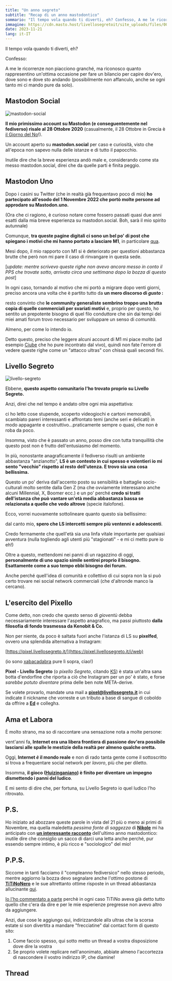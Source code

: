 ```yaml
---
title: "Un anno segreto"
subtitle: "Recap di un anno mastodontico"
sommario: "Il tempo vola quando ti diverti, eh? Confesso, A me le ricorrenze non piacciono granché, ma riconosco quanto rappresentino un'ottima occasione per fare un bilancio per capire dov'ero, dove sono e dove sto andando (possibilmente non affanculo, anche se ogni tanto mi ci mando pure da solo)."
immagine: https://cdn.masto.host/livellosegretoit/site_uploads/files/000/000/005/@1x/ae2c2ed79689631b.png 
date: 2023-11-21
lang: it-IT
---
```


Il tempo vola quando ti diverti, eh?

Confesso: 

A me le ricorrenze non piacciono granché, ma riconosco quanto rappresentino un'ottima occasione per fare un bilancio per capire dov'ero, dove sono e dove sto andando (possibilmente non affanculo, anche se ogni tanto mi ci mando pure da solo).

## Mastodon Social

![mastodon-social](https://files.mastodon.social/site_uploads/files/000/000/001/@1x/57c12f441d083cde.png)

**Il mio primissimo account su Mastodon (e conseguentemente nel fediverso) risale al 28 Ottobre 2020** (casualmente, il 28 Ottobre in Grecia è [il Giorno del No](https://it.m.wikipedia.org/wiki/Giorno_del_No)!).

Un account aperto su **mastodon.social** per caso e curiosità, visto che all'epoca non sapevo nulla delle istanze e di tutto il papocchio.

Inutile dire che la breve esperienza andò male e, considerando come sta messo mastodon.social, direi che da quelle parti è finita peggio.

## Mastodon Uno 

Dopo i casini su Twitter (che in realtà già frequentavo poco di mio) **ho partecipato all'esodo del 1 Novembre 2022 che portò molte persone ad approdare su Mastodon.uno.** 

(Ora che ci ragiono, è curioso notare come fossero passati quasi due anni esatti dalla mia breve esperienza su mastodon.social. Boh, sarà il mio spirito autunnale)

Comunque, **tra queste pagine digitali ci sono un bel po' di post che spiegano i motivi che mi hanno portato a lasciare M1**, in particolare [qua](/posts/ita/mastodon-migrazione-2/).

Mesi dopo, il mio rapporto con M1 si è deteriorato per questioni abbastanza brutte che però non mi pare il caso di rinvangare in questa sede.

[_update: mentre scrivevo queste righe non avevo ancora messo in conto il PPS che trovate sotto, arrivato circa una settimana dopo la bozza di questo post_]

In ogni caso, tornando al motivo che mi portò a migrare dopo venti giorni, preciso ancora una volta che è partito tutto da **un mero discorso di _gusto_ :** 

resto convinto che **le community generaliste sembrino troppo una brutta copia di quelle commerciali per svariati motivi** e, proprio per questo, ho sentito un prepotente bisogno di quel filo conduttore che sin dai tempi dei miei amati forum trovo necessario per sviluppare un senso di _comunità_.

Almeno, per come lo intendo io.

Detto questo, preciso che leggere alcuni account di M1 mi piace molto (ad esempio [Ciube](https://livellosegreto.it/@Lucatermite@mastodon.uno) che ho pure incontrato dal vivo), quindi non fate l'errore di vedere queste righe come un "attacco ultras" con chissà quali secondi fini. 

## Livello Segreto

![livello-segreto](https://cdn.masto.host/livellosegretoit/site_uploads/files/000/000/005/@1x/ae2c2ed79689631b.png)

Ebbene, **questo aspetto comunitario l'ho trovato proprio su Livello Segreto.**

Anzi, direi che nel tempo è andato oltre ogni mia aspettativa:

ci ho letto cose stupende, scoperto videogiochi e cartoni memorabili, scambiato pareri interessanti e affrontato temi (anche seri e delicati) in modo appagante e costruttivo...praticamente sempre o quasi, che non è roba da poco.

Insomma, visto che è passato un anno, posso dire con tutta tranquillità che questo post non è frutto dell'entusiasmo del momento.

In più, nonostante anagraficamente il fediverso risulti un ambiente abbastanza "anzianotto", **LS è un contesto in cui spesso e volentieri io mi sento "vecchio" rispetto al resto dell'utenza. E trovo sia una cosa bellissima.**

Questo un po' deriva dall'accento posto su sensibilità e battaglie socio-culturali molto sentite dalla Gen Z (ma che ovviamente interessano anche alcuni Millennial, X, Boomer ecc.) e un po' perché **credo si tratti dell'istanza che può vantare un'età media abbastanza bassa se relazionata a quelle che vedo altrove** (specie italofone).

Ecco, vorrei nuovamente sottolineare quanto questo sia bellissimo:

dal canto mio, **spero che LS intercetti sempre più ventenni e adolescenti**. 

Credo fermamente che quell'età sia una linfa vitale importante per qualsiasi avventura (nulla togliendo agli utenti più "stagionati" - e mi ci metto pure io eh!) 

Oltre a questo, mettendomi nei panni di un ragazzino di oggi, **personalmente di uno spazio simile sentirei proprio il bisogno. Esattamente come a suo tempo ebbi bisogno dei forum.**

Anche perché quell'idea di comunità e collettivo di cui sopra non la si può certo trovare nei social network commerciali (che d'altronde manco la cercano).

## L'esercito del Pixello 

Come detto, non credo che questo senso di _gioventù_ debba necessariamente interessare l'aspetto anagrafico, ma passi piuttosto **dalla filosofia di fondo trasmessa da Kenobit & Co.** 

Non per niente, da poco è saltata fuori anche l'istanza di LS su **pixelfed**, ovvero una splendida alternativa a Instagram: 

[https://pixel.livellosegreto.it/](https://pixel.livellosegreto.it/i/web) 

(io sono [xabacadabra](https://pixel.livellosegreto.it/i/web/profile/627614251342880884) pure lì sopra, ciao!)

**Pixel - Livello Segreto** (o _pixello Segreto_, citando [KS](https://livellosegreto.it/@KSGamingLife)) è stata un'altra sana botta d'endorfine che riporta a ciò che Instagram per un po' è stato, e forse _sarebbe potuto diventare_ prima delle ben note META-derive.

Se volete provarlo, mandate una mail a **pixel@livellosegreto.it** in cui indicate il nickname che vorreste e un tributo a base di sangue di coboldo da offrire a [**Ed**](https://livellosegreto.it/@ed) e colleghɜ.

## Ama et Labora

È molto strano, ma so di raccontare una sensazione nota a molte persone: 

vent'anni fa, **Internet era una libera frontiera di passione dov'era possibile lasciarsi alle spalle le mestizie della realtà per almeno qualche oretta.**

Oggi, **Internet _è_ il mondo reale** e non di rado tanta gente come il sottoscritto si trova a frequentare social network per _lavoro_, più che per diletto.

Insomma, **il gioco ([Huizinganiano](https://it.wikipedia.org/wiki/Homo_Ludens)) è finito per diventare un impegno dismettendo i panni del ludico**.

E mi sento di dire che, per fortuna, su Livello Segreto io quel ludico l'ho ritrovato.

## P.S.

Ho iniziato ad abozzare queste parole in vista del 21 più o meno ai primi di Novembre, ma quella maledetta _pessima fonte di saggezza_ di [**Nikole**](https://livellosegreto.it/@nikole) mi ha anticipato con [**un interessante racconto**](https://www.nikolececcarelli.it/un-anno-di-mastodon-la-terra-promessa-e-la-striscia-di-gaza) dell'ultimo anno mastodontico: inutile dire che consiglio un sacco di darci una letta anche perché, pur essendo sempre intimo, è più ricco e "sociologico" del mio!

## P.P.S. 

Siccome in tanti facciamo il "compleanno fediversico" nello stesso periodo, mentre aggiorno la bozza devo segnalare anche l'ottimo postone di [**TiTiNoNero**](https://livellosegreto.it/@77nn@goto.77nn.it) e le sue altrettanto ottime risposte in un thread abbastanza allucinante [qui](https://mastodon.uno/@FronteAmpio/111437867393978344). 

[Io l'ho commentato a parte](https://livellosegreto.it/@xabacadabra/111439691247716734) perchè in ogni caso TiTiNo aveva già detto tutto quello che c'era da dire e per le mie esperienze pregresse non avevo altro da aggiungere.

Anzi, due cose le aggiungo qui, indirizzandole allɜ ultras che la scorsa estate si son divertitɜ a mandare "frecciatine" dal contact form di questo sito:

1) Come faccio spesso, qui sotto metto un thread a vostra disposizione dove dire la vostra
2) Se proprio volete replicare nell'anonimato, abbiate almeno l'accortezza di nascondere il vostro indirizzo IP, che diamine!

## Thread